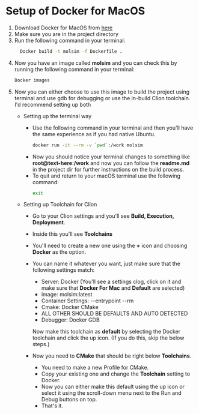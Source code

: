 # Setup of Docker for MacOS

1. Download Docker for MacOS from [here](https://docs.docker.com/desktop/install/mac-install/)
2. Make sure you are in the project directory
3. Run the following command in your terminal:
    ```bash
      Docker build -t molsim -f Dockerfile .
    ```
4. Now you have an image called **molsim** and you can check this by running the following command in your terminal:
   ```bash
   Docker images
   ```
5. Now you can either choose to use this image to build the project using terminal and use gdb for debugging or use the 
in-build Clion toolchain. I'd recommend setting up both
   - Setting up the terminal way
     
     - Use the following command in your terminal and then you'll have the same experience as if you had native Ubuntu.
        ```bash
        docker run -it --rm -v `pwd`:/work molsim
        ```
     - Now you should notice your terminal changes to something like **root@text-here:/work** and now you can follow the **readme.md** in 
       the project dir for further instructions on the build process. 
     - To quit and return to your macOS terminal use the following command:
       ```bash
       exit
       ```
   - Setting up Toolchain for Clion
     - Go to your Clion settings and you'll see **Build, Execution, Deployment**. 
     - Inside this you'll see **Toolchains**
     - You'll need to create a new one using the **+** icon and choosing **Docker** as the option.
     - You can name it whatever you want, just make sure that the following settings match:
       - Server: Docker (You'll see a settings clog, click on it and make sure that **Docker For Mac** and **Default** are selected)
       - image: molsim:latest
       - Container Settings: --entrypoint --rm
       - Cmake: Docker CMake
       - ALL OTHER SHOULD BE DEFAULTS AND AUTO DETECTED
       - Debugger: Docker GDB
       
       Now make this toolchain as **default** by selecting the Docker toolchain and click the up icon. (If you do this, skip the below steps.)
     - Now you need to **CMake** that should be right below **Toolchains**.
       - You need to make a new Profile for CMake.
       - Copy your existing one and change the **Toolchain** setting to Docker.
       - Now you can either make this default using the up icon or select it using the scroll-down menu next to the Run and Debug buttons on top.
       - That's it.